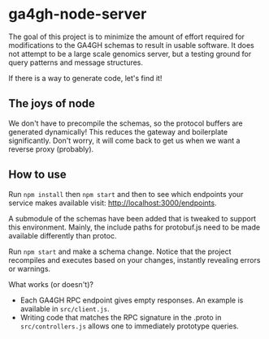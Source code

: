 # ga4gh-node-server

The goal of this project is to minimize the amount of effort required for modifications to the GA4GH schemas to result in usable software. It does not attempt to be a large scale genomics server, but a testing ground for query patterns and message structures.

If there is a way to generate code, let's find it!

## The joys of node

We don't have to precompile the schemas, so the protocol buffers are generated dynamically! This reduces the gateway and boilerplate significantly. Don't worry, it will come back to get us when we want a reverse proxy (probably).

## How to use

Run `npm install` then `npm start` and then to see which endpoints your service makes available visit: [http://localhost:3000/endpoints](http://localhost:3000/endpoints).

A submodule of the schemas have been added that is tweaked to support this environment. Mainly, the include paths for protobuf.js need to be made available differently than protoc.

Run `npm start` and make a schema change. Notice that the project recompiles and executes based on your changes, instantly revealing errors or warnings.

What works (or doesn't)?

* Each GA4GH RPC endpoint gives empty responses. An example is available in `src/client.js`.
* Writing code that matches the RPC signature in the .proto in `src/controllers.js` allows one to immediately prototype queries.